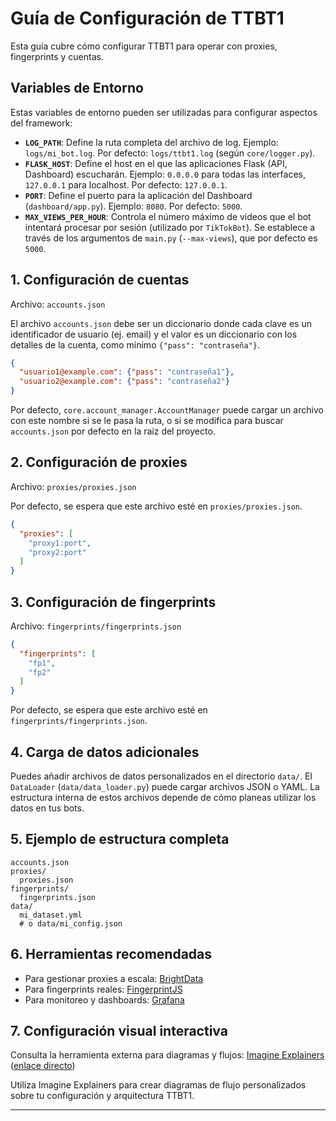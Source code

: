 # Guía de Configuración de TTBT1

Esta guía cubre cómo configurar TTBT1 para operar con proxies, fingerprints y cuentas.

## Variables de Entorno

Estas variables de entorno pueden ser utilizadas para configurar aspectos del framework:

-   **`LOG_PATH`**: Define la ruta completa del archivo de log. Ejemplo: `logs/mi_bot.log`. Por defecto: `logs/ttbt1.log` (según `core/logger.py`).
-   **`FLASK_HOST`**: Define el host en el que las aplicaciones Flask (API, Dashboard) escucharán. Ejemplo: `0.0.0.0` para todas las interfaces, `127.0.0.1` para localhost. Por defecto: `127.0.0.1`.
-   **`PORT`**: Define el puerto para la aplicación del Dashboard (`dashboard/app.py`). Ejemplo: `8080`. Por defecto: `5000`.
-   **`MAX_VIEWS_PER_HOUR`**: Controla el número máximo de videos que el bot intentará procesar por sesión (utilizado por `TikTokBot`). Se establece a través de los argumentos de `main.py` (`--max-views`), que por defecto es `5000`.

## 1. Configuración de cuentas

Archivo: `accounts.json`

El archivo `accounts.json` debe ser un diccionario donde cada clave es un identificador de usuario (ej. email) y el valor es un diccionario con los detalles de la cuenta, como mínimo `{"pass": "contraseña"}`.
```json
{
  "usuario1@example.com": {"pass": "contraseña1"},
  "usuario2@example.com": {"pass": "contraseña2"}
}
```
Por defecto, `core.account_manager.AccountManager` puede cargar un archivo con este nombre si se le pasa la ruta, o si se modifica para buscar `accounts.json` por defecto en la raíz del proyecto.

## 2. Configuración de proxies

Archivo: `proxies/proxies.json`

Por defecto, se espera que este archivo esté en `proxies/proxies.json`.
```json
{
  "proxies": [
    "proxy1:port",
    "proxy2:port"
  ]
}
```

## 3. Configuración de fingerprints

Archivo: `fingerprints/fingerprints.json`
```json
{
  "fingerprints": [
    "fp1",
    "fp2"
  ]
}
```
Por defecto, se espera que este archivo esté en `fingerprints/fingerprints.json`.

## 4. Carga de datos adicionales

Puedes añadir archivos de datos personalizados en el directorio `data/`. El `DataLoader` (`data/data_loader.py`) puede cargar archivos JSON o YAML. La estructura interna de estos archivos depende de cómo planeas utilizar los datos en tus bots.

## 5. Ejemplo de estructura completa

```
accounts.json
proxies/
  proxies.json
fingerprints/
  fingerprints.json
data/
  mi_dataset.yml
  # o data/mi_config.json
```

## 6. Herramientas recomendadas

- Para gestionar proxies a escala: [BrightData](https://brightdata.com)
- Para fingerprints reales: [FingerprintJS](https://fingerprint.com)
- Para monitoreo y dashboards: [Grafana](https://grafana.com)

## 7. Configuración visual interactiva

Consulta la herramienta externa para diagramas y flujos:
[Imagine Explainers](https://imagineexplainers.com/) ([enlace directo](https://www.google.com/url?sa=t&rct=j&q=&esrc=s&source=web&cd=&cad=rja&uact=8&ved=2ahUKEwj6_dCx8b2NAxW9ODQIHR2eGqIQFnoECAsQAQ&url=https%3A%2F%2Fimagineexplainers.com%2F&usg=AOvVaw0QPBZTs5IXMQc-fcnZ82Hr&opi=89978449))

Utiliza Imagine Explainers para crear diagramas de flujo personalizados sobre tu configuración y arquitectura TTBT1.

---